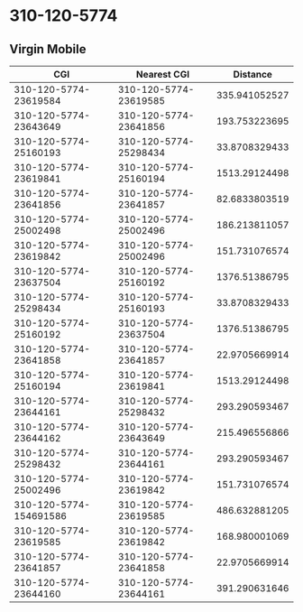 # 310-120-5774
## Virgin Mobile


| CGI | Nearest CGI | Distance |
|-----|-------------|----------|
| 310-120-5774-23619584 | 310-120-5774-23619585 | 335.941052527 |
| 310-120-5774-23643649 | 310-120-5774-23641856 | 193.753223695 |
| 310-120-5774-25160193 | 310-120-5774-25298434 | 33.8708329433 |
| 310-120-5774-23619841 | 310-120-5774-25160194 | 1513.29124498 |
| 310-120-5774-23641856 | 310-120-5774-23641857 | 82.6833803519 |
| 310-120-5774-25002498 | 310-120-5774-25002496 | 186.213811057 |
| 310-120-5774-23619842 | 310-120-5774-25002496 | 151.731076574 |
| 310-120-5774-23637504 | 310-120-5774-25160192 | 1376.51386795 |
| 310-120-5774-25298434 | 310-120-5774-25160193 | 33.8708329433 |
| 310-120-5774-25160192 | 310-120-5774-23637504 | 1376.51386795 |
| 310-120-5774-23641858 | 310-120-5774-23641857 | 22.9705669914 |
| 310-120-5774-25160194 | 310-120-5774-23619841 | 1513.29124498 |
| 310-120-5774-23644161 | 310-120-5774-25298432 | 293.290593467 |
| 310-120-5774-23644162 | 310-120-5774-23643649 | 215.496556866 |
| 310-120-5774-25298432 | 310-120-5774-23644161 | 293.290593467 |
| 310-120-5774-25002496 | 310-120-5774-23619842 | 151.731076574 |
| 310-120-5774-154691586 | 310-120-5774-23619585 | 486.632881205 |
| 310-120-5774-23619585 | 310-120-5774-23619842 | 168.980001069 |
| 310-120-5774-23641857 | 310-120-5774-23641858 | 22.9705669914 |
| 310-120-5774-23644160 | 310-120-5774-23644161 | 391.290631646 |
